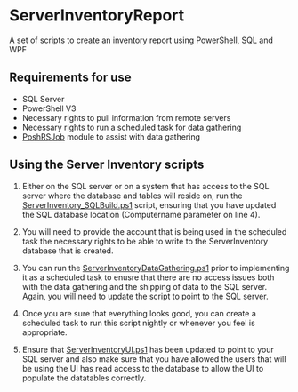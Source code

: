 # ServerInventoryReport
A set of scripts to create an inventory report using PowerShell, SQL and WPF

## Requirements for use
* SQL Server
* PowerShell V3
* Necessary rights to pull information from remote servers
* Necessary rights to run a scheduled task for data gathering
* [PoshRSJob](https://github.com/proxb/PoshRSJob) module to assist with data gathering

## Using the Server Inventory scripts
1. Either on the SQL server or on a system that has access to the SQL server where the database and tables will reside on, run the [ServerInventory_SQLBuild.ps1](https://github.com/proxb/ServerInventoryReport/blob/master/ServerInventory_SQLBuild.ps1) script, ensuring that you have updated the SQL database location (Computername parameter on line 4).

2. You will need to provide the account that is being used in the scheduled task the necessary rights to be able to write to the ServerInventory database that is created.

3. You can run the [ServerInventoryDataGathering.ps1](https://github.com/proxb/ServerInventoryReport/blob/master/ServerInventoryDataGathering.ps1) prior to implementing it as a scheduled task to enusre that there are no access issues both with the data gathering and the shipping of data to the SQL server. Again, you will need to update the script to point to the SQL server.

4. Once you are sure that everything looks good, you can create a scheduled task to run this script nightly or whenever you feel is appropriate.

5. Ensure that [ServerInventoryUI.ps1](https://github.com/proxb/ServerInventoryReport/blob/master/ServerInventoryUI.ps1) has been updated to point to your SQL server and also make sure that you have allowed the users that will be using the UI has read access to the database to allow the UI to populate the datatables correctly.
